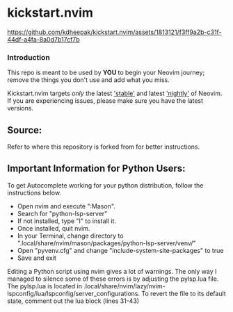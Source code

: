 # kickstart.nvim

https://github.com/kdheepak/kickstart.nvim/assets/1813121/f3ff9a2b-c31f-44df-a4fa-8a0d7b17cf7b

### Introduction

This repo is meant to be used by **YOU** to begin your Neovim journey; remove the things you don't use and add what you miss.

Kickstart.nvim targets *only* the latest ['stable'](https://github.com/neovim/neovim/releases/tag/stable) and latest ['nightly'](https://github.com/neovim/neovim/releases/tag/nightly) of Neovim. If you are experiencing issues, please make sure you have the latest versions.

## Source:

Refer to where this repository is forked from for better instructions.

## Important Information for Python Users:

To get Autocomplete working for your python distribution, follow the instructions below.

- Open nvim and execute ":Mason".
- Search for "python-lsp-server"
- If not installed, type "I" to install it.
- Once installed, quit nvim.
- In your Terminal, change directory to ".local/share/nvim/mason/packages/python-lsp-server/venv/"
- Open "pyvenv.cfg" and change "include-system-site-packages" to true
- Save and exit


Editing a Python script using nvim gives a lot of warnings. The only way I managed to silence some of these errors is by adjusting the pylsp.lua file.
The pylsp.lua is located in .local/share/nvim/lazy/nvim-lspconfig/lua/lspconfig/server_configurations. To revert the file to its default state, comment
out the lua block (lines 31-43)
